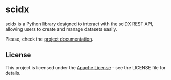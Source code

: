 # scidx

scidx is a Python library designed to interact with the sciDX REST API, allowing users to create and manage datasets easily.

Please, check the [project documentation](docs/index.md).

## License

This project is licensed under the [Apache License](LICENSE) - see the LICENSE file for details.

